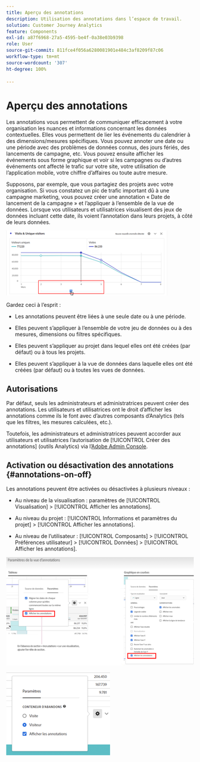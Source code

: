 ```yaml
---
title: Aperçu des annotations
description: Utilisation des annotations dans l’espace de travail.
solution: Customer Journey Analytics
feature: Components
exl-id: a87f6968-27a5-4595-be4f-0a38e03b9398
role: User
source-git-commit: 811fce4f056a6280081901e484c3af8209f87c06
workflow-type: tm+mt
source-wordcount: '307'
ht-degree: 100%

---
```


# Aperçu des annotations

Les annotations vous permettent de communiquer efficacement à votre organisation les nuances et informations concernant les données contextuelles. Elles vous permettent de lier les événements du calendrier à des dimensions/mesures spécifiques. Vous pouvez annoter une date ou une période avec des problèmes de données connus, des jours fériés, des lancements de campagne, etc. Vous pouvez ensuite afficher les événements sous forme graphique et voir si les campagnes ou d’autres événements ont affecté le trafic sur votre site, votre utilisation de l’application mobile, votre chiffre d’affaires ou toute autre mesure.

Supposons, par exemple, que vous partagiez des projets avec votre organisation. Si vous constatez un pic de trafic important dû à une campagne marketing, vous pouvez créer une annotation « Date de lancement de la campagne » et l’appliquer à l’ensemble de la vue de données. Lorsque vos utilisateurs et utilisatrices visualisent des jeux de données incluant cette date, ils voient l’annotation dans leurs projets, à côté de leurs données.

![Graphique linéaire avec annotation mise en surbrillance.](assets/multi-day.png)

Gardez ceci à l’esprit :

* Les annotations peuvent être liées à une seule date ou à une période.

* Elles peuvent s’appliquer à l’ensemble de votre jeu de données ou à des mesures, dimensions ou filtres spécifiques.

* Elles peuvent s’appliquer au projet dans lequel elles ont été créées (par défaut) ou à tous les projets.

* Elles peuvent s’appliquer à la vue de données dans laquelle elles ont été créées (par défaut) ou à toutes les vues de données.

## Autorisations

Par défaut, seuls les administrateurs et administratrices peuvent créer des annotations. Les utilisateurs et utilisatrices ont le droit d’afficher les annotations comme ils le font avec d’autres composants d’Analytics (tels que les filtres, les mesures calculées, etc.).

Toutefois, les administrateurs et administratrices peuvent accorder aux utilisateurs et utilisatrices l’autorisation de [!UICONTROL Créer des annotations] (outils Analytics) via l’[Adobe Admin Console](https://experienceleague.adobe.com/docs/analytics/admin/admin-console/permissions/analytics-tools.html?lang=fr).

## Activation ou désactivation des annotations {#annotations-on-off}

Les annotations peuvent être activées ou désactivées à plusieurs niveaux :

* Au niveau de la visualisation : paramètres de [!UICONTROL Visualisation] > [!UICONTROL Afficher les annotations].

* Au niveau du projet : [!UICONTROL Informations et paramètres du projet] > [!UICONTROL Afficher les annotations].

* Au niveau de l’utilisateur : [!UICONTROL Composants] > [!UICONTROL Préférences utilisateur] > [!UICONTROL Données] > [!UICONTROL Afficher les annotations].

![Boîte de dialogue des paramètres de visualisation avec l’option Afficher les annotations mise en surbrillance](assets/show-ann.png)

![Préférences utilisateur avec les annotations en surbrillance.](assets/show-ann2.png)
